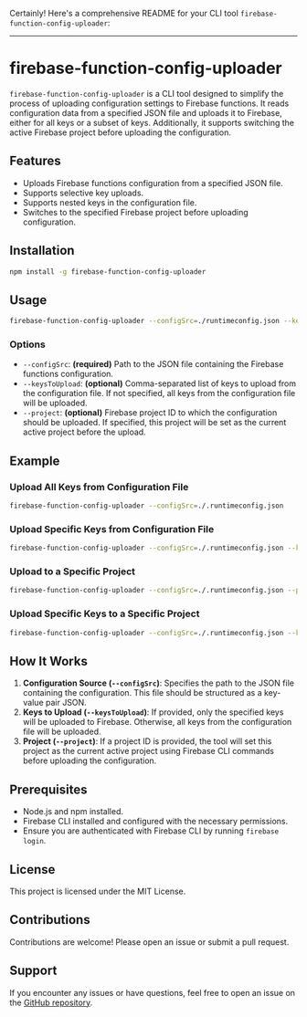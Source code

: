 Certainly! Here's a comprehensive README for your CLI tool `firebase-function-config-uploader`:

---

# firebase-function-config-uploader

`firebase-function-config-uploader` is a CLI tool designed to simplify the process of uploading configuration settings to Firebase functions. It reads configuration data from a specified JSON file and uploads it to Firebase, either for all keys or a subset of keys. Additionally, it supports switching the active Firebase project before uploading the configuration.

## Features

- Uploads Firebase functions configuration from a specified JSON file.
- Supports selective key uploads.
- Supports nested keys in the configuration file.
- Switches to the specified Firebase project before uploading configuration.

## Installation

```sh
npm install -g firebase-function-config-uploader
```

## Usage

```sh
firebase-function-config-uploader --configSrc=./runtimeconfig.json --keysToUpload=key1,key2,key3 --project=projectId
```

### Options

- `--configSrc`: **(required)** Path to the JSON file containing the Firebase functions configuration.
- `--keysToUpload`: **(optional)** Comma-separated list of keys to upload from the configuration file. If not specified, all keys from the configuration file will be uploaded.
- `--project`: **(optional)** Firebase project ID to which the configuration should be uploaded. If specified, this project will be set as the current active project before the upload.

## Example

### Upload All Keys from Configuration File

```sh
firebase-function-config-uploader --configSrc=./.runtimeconfig.json
```

### Upload Specific Keys from Configuration File

```sh
firebase-function-config-uploader --configSrc=./.runtimeconfig.json --keysToUpload=key1,key2
```

### Upload to a Specific Project

```sh
firebase-function-config-uploader --configSrc=./.runtimeconfig.json --project=my-firebase-project
```

### Upload Specific Keys to a Specific Project

```sh
firebase-function-config-uploader --configSrc=./.runtimeconfig.json --keysToUpload=key1,key2 --project=my-firebase-project
```

## How It Works

1. **Configuration Source (`--configSrc`)**: Specifies the path to the JSON file containing the configuration. This file should be structured as a key-value pair JSON.
2. **Keys to Upload (`--keysToUpload`)**: If provided, only the specified keys will be uploaded to Firebase. Otherwise, all keys from the configuration file will be uploaded.
3. **Project (`--project`)**: If a project ID is provided, the tool will set this project as the current active project using Firebase CLI commands before uploading the configuration.

## Prerequisites

- Node.js and npm installed.
- Firebase CLI installed and configured with the necessary permissions.
- Ensure you are authenticated with Firebase CLI by running `firebase login`.

## License

This project is licensed under the MIT License.

## Contributions

Contributions are welcome! Please open an issue or submit a pull request.

## Support

If you encounter any issues or have questions, feel free to open an issue on the [GitHub repository](https://github.com/TakasiVenkataSandeep-08/firebase-function-config-uploader).
